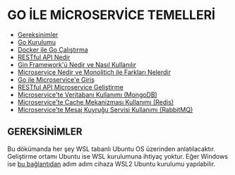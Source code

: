 # GO İLE MİCROSERVİCE TEMELLERİ

- [Gereksinimler](#gereksinimler)
- [Go Kurulumu](/go-kurulumu.md)
- [Docker ile Go Çalıştırma](/docker-ile-go-calistirma.md)
- [RESTful API Nedir](/restful-api-nedir.md)
- [Gin Framework'ü Nedir ve Nasıl Kullanılır]()
- [Microservice Nedir ve Monolitich ile Farkları Nelerdir]()
- [Go ile Microservice'e Giriş]()
- [RESTful API Microservice Geliştirme]()
- [Microservice'te Veritabanı Kullanımı (MongoDB)]()
- [Microservice'te Cache Mekanizması Kullanımı (Redis)]()
- [Microservice'te Mesaj Kuyruğu Servisi Kullanımı (RabbitMQ)]()

## GEREKSİNİMLER

Bu dökümanda her şey WSL tabanlı Ubuntu OS üzerinden anlatılacaktır. Geliştirme ortamı Ubuntu ise WSL kurulumuna ihtiyaç yoktur.  Eğer Windows ise [bu bağlantıdan](https://www.evrenbal.com/wsl-2-kurulumu-6-kolay-adim/) adım adım cihaza WSL2 Ubuntu kurulumu yapılabilir.

